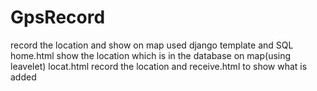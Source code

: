 # GpsRecord
record the location and show on map
used django template and SQL
home.html show the location which is  in the database on map(using leavelet)
locat.html record the location and receive.html to show what is added 
 
